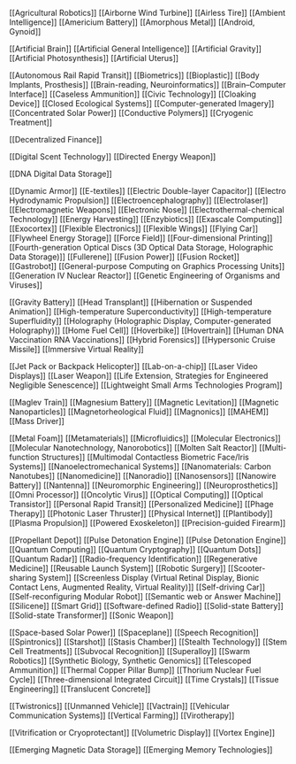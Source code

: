 
[[Agricultural Robotics]]
[[Airborne Wind Turbine]]
[[Airless Tire]]
[[Ambient Intelligence]]
[[Americium Battery]]
[[Amorphous Metal]]
[[Android, Gynoid]]

[[Artificial Brain]]
[[Artificial General Intelligence]]
[[Artificial Gravity]]
[[Artificial Photosynthesis]]
[[Artificial Uterus]]

[[Autonomous Rail Rapid Transit]]
[[Biometrics]]
[[Bioplastic]]
[[Body Implants, Prosthesis]]
[[Brain-reading, Neuroinformatics]]
[[Brain–Computer Interface]]
[[Caseless Ammunition]]
[[Civic Technology]]
[[Cloaking Device]]
[[Closed Ecological Systems]]
[[Computer-generated Imagery]]
[[Concentrated Solar Power]]
[[Conductive Polymers]]
[[Cryogenic Treatment]]

[[Decentralized Finance]]

[[Digital Scent Technology]]
[[Directed Energy Weapon]]

[[DNA Digital Data Storage]]

[[Dynamic Armor]]
[[E-textiles]]
[[Electric Double-layer Capacitor]]
[[Electro Hydrodynamic Propulsion]]
[[Electroencephalography]]
[[Electrolaser]]
[[Electromagnetic Weapons]]
[[Electronic Nose]]
[[Electrothermal-chemical Technology]]
[[Energy Harvesting]]
[[Enzybiotics]]
[[Exascale Computing]]
[[Exocortex]]
[[Flexible Electronics]]
[[Flexible Wings]]
[[Flying Car]]
[[Flywheel Energy Storage]]
[[Force Field]]
[[Four-dimensional Printing]]
[[Fourth-generation Optical Discs (3D Optical Data Storage, Holographic Data Storage)]]
[[Fullerene]]
[[Fusion Power]]
[[Fusion Rocket]]
[[Gastrobot]]
[[General-purpose Computing on Graphics Processing Units]]
[[Generation IV Nuclear Reactor]]
[[Genetic Engineering of Organisms and Viruses]]

[[Gravity Battery]]
[[Head Transplant]]
[[Hibernation or Suspended Animation]]
[[High-temperature Superconductivity]]
[[High-temperature Superfluidity]]
[[Holography (Holographic Display, Computer-generated Holography)]]
[[Home Fuel Cell]]
[[Hoverbike]]
[[Hovertrain]]
[[Human DNA Vaccination RNA Vaccinations]]
[[Hybrid Forensics]]
[[Hypersonic Cruise Missile]]
[[Immersive Virtual Reality]]

[[Jet Pack or Backpack Helicopter]]
[[Lab-on-a-chip]]
[[Laser Video Displays]]
[[Laser Weapon]]
[[Life Extension, Strategies for Engineered Negligible Senescence]]
[[Lightweight Small Arms Technologies Program]]


[[Maglev Train]]
[[Magnesium Battery]]
[[Magnetic Levitation]]
[[Magnetic Nanoparticles]]
[[Magnetorheological Fluid]]
[[Magnonics]]
[[MAHEM]]
[[Mass Driver]]

[[Metal Foam]]
[[Metamaterials]]
[[Microfluidics]]
[[Molecular Electronics]]
[[Molecular Nanotechnology, Nanorobotics]]
[[Molten Salt Reactor]]
[[Multi-function Structures]]
[[Multimodal Contactless Biometric Face/Iris Systems]]
[[Nanoelectromechanical Systems]]
[[Nanomaterials: Carbon Nanotubes]]
[[Nanomedicine]]
[[Nanoradio]]
[[Nanosensors]]
[[Nanowire Battery]]
[[Nantenna]]
[[Neuromorphic Engineering]]
[[Neuroprosthetics]]
[[Omni Processor]]
[[Oncolytic Virus]]
[[Optical Computing]]
[[Optical Transistor]]
[[Personal Rapid Transit]]
[[Personalized Medicine]]
[[Phage Therapy]]
[[Photonic Laser Thruster]]
[[Physical Internet]]
[[Plantibody]]
[[Plasma Propulsion]]
[[Powered Exoskeleton]]
[[Precision-guided Firearm]]

[[Propellant Depot]]
[[Pulse Detonation Engine]]
[[Pulse Detonation Engine]]
[[Quantum Computing]]
[[Quantum Cryptography]]
[[Quantum Dots]]
[[Quantum Radar]]
[[Radio-frequency Identification]]
[[Regenerative Medicine]]
[[Reusable Launch System]]
[[Robotic Surgery]]
[[Scooter-sharing System]]
[[Screenless Display (Virtual Retinal Display, Bionic Contact Lens, Augmented Reality, Virtual Reality)]]
[[Self-driving Car]]
[[Self-reconfiguring Modular Robot]]
[[Semantic web or Answer Machine]]
[[Silicene]]
[[Smart Grid]]
[[Software-defined Radio]]
[[Solid-state Battery]]
[[Solid-state Transformer]]
[[Sonic Weapon]]

[[Space-based Solar Power]]
[[Spaceplane]]
[[Speech Recognition]]
[[Spintronics]]
[[Starshot]]
[[Stasis Chamber]]
[[Stealth Technology]]
[[Stem Cell Treatments]]
[[Subvocal Recognition]]
[[Superalloy]]
[[Swarm Robotics]]
[[Synthetic Biology, Synthetic Genomics]]
[[Telescoped Ammunition]]
[[Thermal Copper Pillar Bump]]
[[Thorium Nuclear Fuel Cycle]]
[[Three-dimensional Integrated Circuit]]
[[Time Crystals]]
[[Tissue Engineering]]
[[Translucent Concrete]]

[[Twistronics]]
[[Unmanned Vehicle]]
[[Vactrain]]
[[Vehicular Communication Systems]]
[[Vertical Farming]]
[[Virotherapy]]

[[Vitrification or Cryoprotectant]]
[[Volumetric Display]]
[[Vortex Engine]]


[[Emerging Magnetic Data Storage]]
[[Emerging Memory Technologies]]